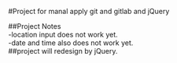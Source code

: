 #Project
for manal apply git and gitlab and jQuery

##Project Notes <br />
-location input does not work yet.<br />
-date and time also does not work yet.<br />
##project will redesign by jQuery.

